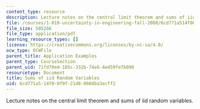 ```yaml
---
content_type: resource
description: Lecture notes on the central limit theorem and sums of iid random variables.
file: /courses/1-010-uncertainty-in-engineering-fall-2008/6cd771a514f00f9f21d80084ba3ecff2_app_17.pdf
file_size: 505266
file_type: application/pdf
learning_resource_types: []
license: https://creativecommons.org/licenses/by-nc-sa/4.0/
ocw_type: OCWFile
parent_title: Application Examples
parent_type: CourseSection
parent_uid: 71fd70ed-185c-332b-74e6-4e459fe7b890
resourcetype: Document
title: Sums of iid Random Variables
uid: 6cd771a5-14f0-0f9f-21d8-0084ba3ecff2
---
```

Lecture notes on the central limit theorem and sums of iid random variables.